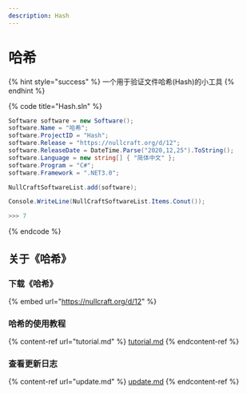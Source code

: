 ```yaml
---
description: Hash
---
```


# 哈希

{% hint style="success" %}
一个用于验证文件哈希(Hash)的小工具
{% endhint %}

{% code title="Hash.sln" %}
```csharp
Software software = new Software();
software.Name = "哈希";
software.ProjectID = "Hash";
software.Release = "https://nullcraft.org/d/12";
software.ReleaseDate = DateTime.Parse("2020,12,25").ToString();
software.Language = new string[] { "简体中文" };
software.Program = "C#";
software.Framework = ".NET3.0";

NullCraftSoftwareList.add(software);

Console.WriteLine(NullCraftSoftwareList.Items.Conut());

>>> 7
```
{% endcode %}

## 关于《哈希》

### 下载《哈希》

{% embed url="https://nullcraft.org/d/12" %}

### 哈希的使用教程

{% content-ref url="tutorial.md" %}
[tutorial.md](tutorial.md)
{% endcontent-ref %}

### 查看更新日志

{% content-ref url="update.md" %}
[update.md](update.md)
{% endcontent-ref %}
